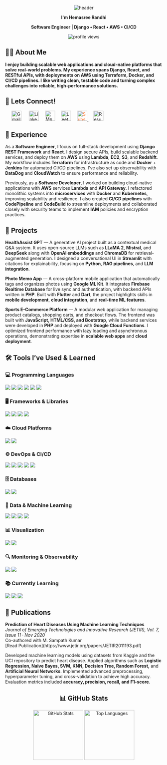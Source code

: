 <p align="center">
  <img src="https://capsule-render.vercel.app/api?type=venom&height=150&text=Hi,%20there!&fontSize=40&color=0:8871e5,100:b678c4&stroke=b678c4" alt="header"/>
</p>

<p align="center">
  <b>I'm Hemasree Randhi</b>
</p>

<p align="center">
  <b> Software Engineer | Django • React • AWS • CI/CD</b>
</p>

<p align="center">
  <img src="https://komarev.com/ghpvc/?username=hrandhi-5303&label=Profile%20Visits&color=blue&style=flat" alt="profile views" />
</p>

<h2 align="left">👩‍💻 About Me</h2>
<p align="left">
  <b> I enjoy building scalable web applications and cloud-native platforms that solve real-world problems. My experience spans Django, React, and RESTful APIs, with deployments on AWS using Terraform, Docker, and CI/CD pipelines. I like writing clean, testable code and turning complex challenges into reliable, high-performance solutions.</b>
</p>

<h2 align="left">🤝 Lets Connect!</h2>
<p align="left">

<!-- Gmail -->
  <a href="mailto:hemasree9767@gmail.com" style="text-decoration:none;border:0;">
    <img src="https://img.icons8.com/color/48/gmail-new.png" alt="Gmail" width="32" height="32" style="margin: 0 20px;"/>
  </a>

  <!-- LinkedIn -->
  <a href="https://www.linkedin.com/in/hemasree-randhi-6a4b6a7b" style="text-decoration:none;border:0;">
    <img src="https://cdn-icons-png.flaticon.com/512/174/174857.png" alt="LinkedIn" width="32" height="32"/>
  </a>&nbsp;&nbsp;&nbsp;

  <!-- Medium -->
  <a href="https://medium.com/@randhihemasree" style="text-decoration:none;border:0;">
    <img src="https://cdn-icons-png.flaticon.com/512/5968/5968906.png" alt="Medium" width="32" height="32"/>
  </a>&nbsp;&nbsp;&nbsp;

  <!-- LeetCode -->
  <a href="https://leetcode.com/hemasree_randhi" style="text-decoration:none;border:0;">
    <img src="https://img.icons8.com/external-tal-revivo-color-tal-revivo/96/external-level-up-your-coding-skills-and-quickly-land-a-job-logo-color-tal-revivo.png" alt="LeetCode" width="32" height="32"/>
  </a>&nbsp;&nbsp;&nbsp;

  <!-- Substack -->
  <a href="https://substack.com/?utm_campaign=profile_chips">
    <img src="https://cdn.jsdelivr.net/gh/simple-icons/simple-icons/icons/substack.svg" alt="Substack" width="32" style="color:#FF6719;" />
  </a>&nbsp;&nbsp;&nbsp;

  <!-- Resume -->
  <a href="https://drive.google.com/file/d/1ZAZR-hZWvAUwPYiTE3iVSL7U57kjfOH-/view?usp=sharing" style="text-decoration:none;border:0;">
    <img src="https://cdn-icons-png.flaticon.com/512/3135/3135755.png" alt="Resume" width="32" height="32"/>
  </a>
</p>

<h2 align="left">💼 Experience</h2>

<p align="left">
As a <b>Software Engineer</b>, I focus on full-stack development using <b>Django REST Framework</b> and <b>React</b>. I design secure APIs, build scalable backend services, and deploy them on <b>AWS</b> using <b>Lambda</b>, <b>EC2</b>, <b>S3</b>, and <b>Redshift</b>. My workflow includes <b>Terraform</b> for infrastructure as code and <b>Docker</b> + <b>Jenkins</b> for automated CI/CD pipelines. I’ve also set up observability with <b>DataDog</b> and <b>CloudWatch</b> to ensure performance and reliability.
</p>

<p align="left">
Previously, as a <b>Software Developer</b>, I worked on building cloud-native applications with <b>AWS</b> services <b>Lambda</b> and <b>API Gateway</b>. I refactored monolithic systems into <b>microservices</b> with <b>Docker</b> and <b>Kubernetes</b>, improving scalability and resilience. I also created <b>CI/CD pipelines</b> with <b>CodePipeline</b> and <b>CodeBuild</b> to streamline deployments and collaborated closely with security teams to implement <b>IAM</b> policies and encryption practices.
</p>

<h2 align="left">🚀 Projects</h2>

<p align="left">
<b>HealthAssist GPT</b> — A generative AI project built as a contextual medical Q&A system. It uses open-source LLMs such as <b>LLaMA 2</b>, <b>Mistral</b>, and <b>DeepSeek</b> along with <b>OpenAI embeddings</b> and <b>ChromaDB</b> for retrieval-augmented generation. I designed a conversational UI in <b>Streamlit</b> with citations for explainability, focusing on <b>Python</b>, <b>RAG pipelines</b>, and <b>LLM integration</b>.
</p>

<p align="left">
<b>Photo Memo App</b> — A cross-platform mobile application that automatically tags and organizes photos using <b>Google ML Kit</b>. It integrates <b>Firebase Realtime Database</b> for live sync and authentication, with backend APIs written in <b>PHP</b>. Built with <b>Flutter</b> and <b>Dart</b>, the project highlights skills in <b>mobile development</b>, <b>cloud integration</b>, and <b>real-time ML features</b>.
</p>

<p align="left">
<b>Sports E-Commerce Platform</b> — A modular web application for managing product catalogs, shopping carts, and checkout flows. The frontend was built with <b>JavaScript, HTML/CSS, and Bootstrap</b>, while backend services were developed in <b>PHP</b> and deployed with <b>Google Cloud Functions</b>. I optimized frontend performance with lazy loading and asynchronous operations, demonstrating expertise in <b>scalable web apps</b> and <b>cloud deployment</b>.
</p>

<h2 align="left">🛠 Tools I’ve Used & Learned</h2>

### 💻 Programming Languages
<p align="left">
  <img src="https://img.shields.io/badge/Python-3776AB?style=for-the-badge&logo=python&logoColor=white"/>
  <img src="https://img.shields.io/badge/JavaScript-F7DF1E?style=for-the-badge&logo=javascript&logoColor=black"/>
  <img src="https://img.shields.io/badge/Java-007396?style=for-the-badge&logo=java&logoColor=white"/>
  <img src="https://img.shields.io/badge/PHP-777BB4?style=for-the-badge&logo=php&logoColor=white"/>
  <img src="https://img.shields.io/badge/Dart-0175C2?style=for-the-badge&logo=dart&logoColor=white"/>
  <img src="https://img.shields.io/badge/SQL-336791?style=for-the-badge&logo=postgresql&logoColor=white"/>
</p>

### 🖥️ Frameworks & Libraries
<p align="left">
  <img src="https://img.shields.io/badge/Django-092E20?style=for-the-badge&logo=django&logoColor=white"/>
  <img src="https://img.shields.io/badge/React-20232A?style=for-the-badge&logo=react&logoColor=61DAFB"/>
  <img src="https://img.shields.io/badge/Bootstrap-7952B3?style=for-the-badge&logo=bootstrap&logoColor=white"/>
  <img src="https://img.shields.io/badge/Flutter-02569B?style=for-the-badge&logo=flutter&logoColor=white"/>
</p>

### ☁️ Cloud Platforms
<p align="left">
  <img src="https://img.shields.io/badge/AWS-232F3E?style=for-the-badge&logo=amazon-aws&logoColor=white"/>
  <img src="https://img.shields.io/badge/GCP-4285F4?style=for-the-badge&logo=google-cloud&logoColor=white"/>
</p>

### ⚙️ DevOps & CI/CD
<p align="left">
  <img src="https://img.shields.io/badge/Docker-2496ED?style=for-the-badge&logo=docker&logoColor=white"/>
  <img src="https://img.shields.io/badge/Kubernetes-326CE5?style=for-the-badge&logo=kubernetes&logoColor=white"/>
  <img src="https://img.shields.io/badge/Terraform-7B42BC?style=for-the-badge&logo=terraform&logoColor=white"/>
  <img src="https://img.shields.io/badge/Jenkins-D24939?style=for-the-badge&logo=jenkins&logoColor=white"/>
  <img src="https://img.shields.io/badge/Git-F05032?style=for-the-badge&logo=git&logoColor=white"/>
</p>

### 🗄️ Databases
<p align="left">
  <img src="https://img.shields.io/badge/PostgreSQL-316192?style=for-the-badge&logo=postgresql&logoColor=white"/>
  <img src="https://img.shields.io/badge/MySQL-005C84?style=for-the-badge&logo=mysql&logoColor=white"/>
</p>

### 🤖 Data & Machine Learning
<p align="left">
  <img src="https://img.shields.io/badge/PyTorch-EE4C2C?style=for-the-badge&logo=pytorch&logoColor=white"/>
  <img src="https://img.shields.io/badge/TensorFlow-FF6F00?style=for-the-badge&logo=tensorflow&logoColor=white"/>
  <img src="https://img.shields.io/badge/Pandas-150458?style=for-the-badge&logo=pandas&logoColor=white"/>
  <img src="https://img.shields.io/badge/NumPy-013243?style=for-the-badge&logo=numpy&logoColor=white"/>
</p>

### 📊 Visualization
<p align="left">
  <img src="https://img.shields.io/badge/Power_BI-F2C811?style=for-the-badge&logo=powerbi&logoColor=black"/>
  <img src="https://img.shields.io/badge/Tableau-E97627?style=for-the-badge&logo=tableau&logoColor=white"/>
</p>

### 🔍 Monitoring & Observability
<p align="left">
  <img src="https://img.shields.io/badge/Datadog-632CA6?style=for-the-badge&logo=datadog&logoColor=white"/>
  <img src="https://img.shields.io/badge/Amazon_CloudWatch-FF4F8B?style=for-the-badge&logo=amazoncloudwatch&logoColor=white"/>
</p>

### 📚 Currently Learning
<p align="left">
  <img src="https://img.shields.io/badge/Spring_Boot-6DB33F?style=for-the-badge&logo=springboot&logoColor=white"/>
  <img src="https://img.shields.io/badge/PySpark-E25A1C?style=for-the-badge&logo=apachespark&logoColor=white"/>
  <img src="https://img.shields.io/badge/Generative_AI-4285F4?style=for-the-badge&logo=google&logoColor=white"/>
</p>

<h2 align="left">📑 Publications</h2>

<p align="left">
<b>Prediction of Heart Diseases Using Machine Learning Techniques</b><br/>
<i>Journal of Emerging Technologies and Innovative Research (JETIR), Vol. 7, Issue 11 · Nov 2020</i><br/>
Co-authored with M. Sampath Kumar<br/>
[Read Publication](https://www.jetir.org/papers/JETIR2011193.pdf)
</p>

<p align="left">
Developed machine learning models using datasets from Kaggle and the UCI repository to predict heart disease.  
Applied algorithms such as <b>Logistic Regression, Naive Bayes, SVM, KNN, Decision Tree, Random Forest,</b> and <b>Artificial Neural Networks</b>.  
Implemented advanced preprocessing, hyperparameter tuning, and cross-validation to achieve high accuracy.  
Evaluation metrics included <b>accuracy, precision, recall, and F1-score</b>.  

</p>

<h2 align="center">📊 GitHub Stats</h2>

<p align="center">
  <img src="https://github-readme-stats.vercel.app/api?username=hrandhi-5303&show_icons=true&theme=radical" alt="GitHub Stats" height="160"/>
  <img src="https://github-readme-stats.vercel.app/api/top-langs/?username=hrandhi-5303&layout=compact&theme=radical" alt="Top Languages" height="160"/>
</p>



















